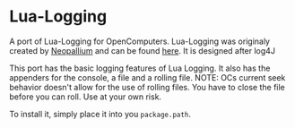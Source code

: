 Lua-Logging
===========

A port of Lua-Logging for OpenComputers. Lua-Logging was originaly created by [Neopallium](https://github.com/Neopallium) and can be found [here](https://github.com/Neopallium/lualogging). It is designed after log4J

This port has the basic logging features of Lua Logging. It also has the appenders for the console, a file and a rolling file. NOTE: OCs current seek behavior doesn't allow for the use of rolling files. You have to close the file before you can roll. Use at your own risk. 

To install it, simply place it into you `package.path`. 

